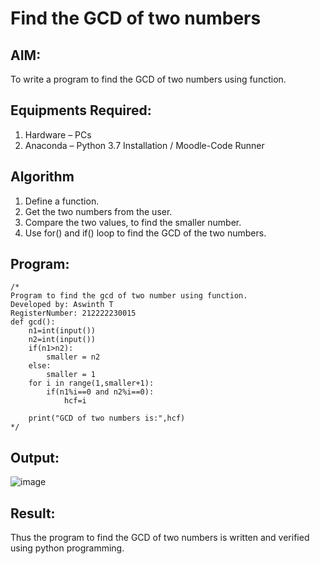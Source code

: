 # Find the GCD of two numbers

## AIM:
To write a program to find the GCD of two numbers using function.

## Equipments Required:
1. Hardware – PCs
2. Anaconda – Python 3.7 Installation / Moodle-Code Runner

## Algorithm
1. Define a function.
2. Get the two numbers from the user.
3. Compare the two values, to find the smaller number.
4. Use for() and if() loop to find the GCD of the two numbers.

## Program:
```
/*
Program to find the gcd of two number using function.
Developed by: Aswinth T
RegisterNumber: 212222230015
def gcd():
    n1=int(input())
    n2=int(input())
    if(n1>n2):
        smaller = n2
    else:
        smaller = 1
    for i in range(1,smaller+1):
        if(n1%i==0 and n2%i==0):
            hcf=i
    
    print("GCD of two numbers is:",hcf)
*/
```

## Output:
![image](https://github.com/Aswinth21/GCD-of-two-numbers/assets/120236638/05e55bf8-d508-453c-84c9-f7bb2f31af7f)


## Result:
Thus the program to find the GCD of two numbers is written and verified using python programming.
